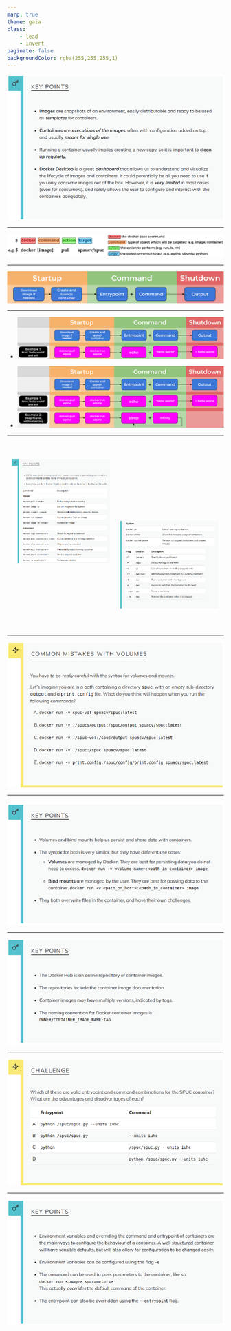 ```yaml
---
marp: true
theme: gaia
class:
    - lead
    - invert
paginate: false
backgroundColor: rgba(255,255,255,1)
---
```


![width:1000](./fig/Docker_Desktop_keypoints.png)

---

![width:1000](../episodes/fig/docker_cmd.png)

---

![width:1000](../episodes/fig/docker_life_0.png)

---

* ![width:1000](../episodes/fig/docker_life_1.png)

* ![width:1000](../episodes/fig/docker_life_2.png)

---

<div style="display: flex; font-size: 1.8rem;">

<div style="flex: 1; padding: 10px;">

![width:600](./fig/docker_cli_keypoints_1.png)

</div>

<div style="flex: 1; padding: 10px; margin-top:145px;">

![width:550](./fig/docker_cli_keypoints_2.png)

</div>

</div>

---

![width:1000](./fig/common_mistakes_with_volumes.png)

---

![width:1000](./fig/docker_volumes_keypoints.png)

---

![width:1000](./fig/docker_hub_keypoints.png)

---

![width:1000](./fig/entrypoint_command_combination.png)

---

![width:1000](./fig/docker_run_configuration_keypoints.png)
